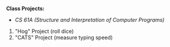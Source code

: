 **Class Projects:**
  - *CS 61A (Structure and Interpretation of Computer Programs)*
  1. "Hog" Project (roll dice)
  2. "CATS" Project (measure typing speed)
 
